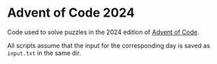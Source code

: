 # Advent of Code 2024

Code used to solve puzzles in the 2024 edition of [Advent of Code](https://adventofcode.com).

All scripts assume that the input for the corresponding day is saved as `input.txt` in the same dir.
